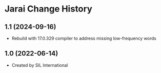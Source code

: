 Jarai Change History
====================

1.1 (2024-09-16)
----------------
* Rebuild with 17.0.329 compiler to address missing low-frequency words

1.0 (2022-06-14)
----------------
* Created by SIL International
